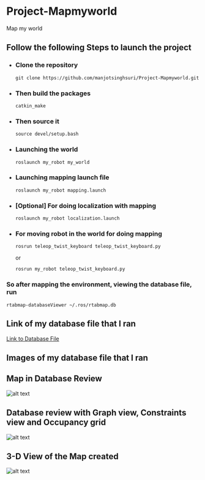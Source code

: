 # Project-Mapmyworld
Map my world

## Follow the following Steps to launch the project 

 * ### Clone the repository
    
    ```git clone https://github.com/manjotsinghsuri/Project-Mapmyworld.git```

* ### Then build the packages 

    ```catkin_make```

* ### Then source it
    ```source devel/setup.bash```

* ### Launching the world
    ```roslaunch my_robot my_world```

* ### Launching mapping launch file
    ```roslaunch my_robot mapping.launch```

* ### [Optional] For doing localization with mapping
    ```roslaunch my_robot localization.launch```

* ### For moving robot in the world for doing mapping 
    ```rosrun teleop_twist_keyboard teleop_twist_keyboard.py```
    
    or 
    
    ```rosrun my_robot teleop_twist_keyboard.py```

### So after mapping the environment, viewing the database file, run

```rtabmap-databaseViewer ~/.ros/rtabmap.db```

## Link of my database file that I ran 

[Link to Database File](https://drive.google.com/drive/u/1/folders/1iM0sXSG0xASxOTIygKWvLfBA_mYBxYY_)

## Images of my database file that I ran

## Map in Database Review

![alt text](https://github.com/manjotsinghsuri/Project-Mapmyworld/blob/main/ImageFiles/DatabaseReviewer.png "DatabaseReview")


## Database review with Graph view, Constraints view and Occupancy grid

![alt text](https://github.com/manjotsinghsuri/Project-Mapmyworld/blob/main/ImageFiles/DatabaseReviewerWithOccupancyGrid.png "Database Reviewer with views")

## 3-D View of the Map created

![alt text](https://github.com/manjotsinghsuri/Project-Mapmyworld/blob/main/ImageFiles/3DView.png "3D View")

